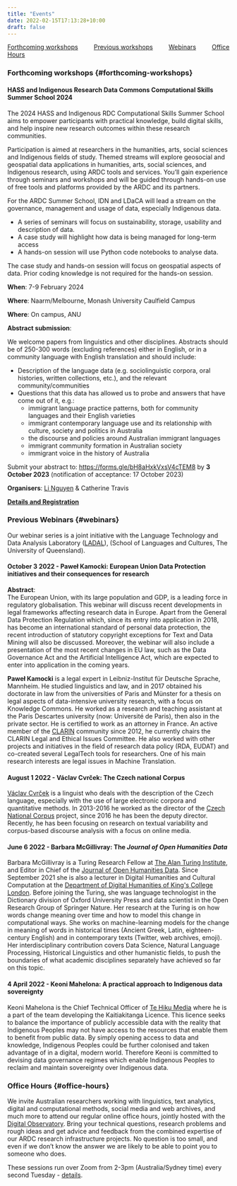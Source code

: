 ```yaml
---
title: "Events"
date: 2022-02-15T17:13:28+10:00
draft: false
---
```


[Forthcoming workshops](#forthcoming-workshops) &emsp;&emsp;
[Previous workshops](../previous) &emsp;&emsp;
[Webinars](#webinars) &emsp;&emsp;
[Office Hours](#office-hours)

### Forthcoming workshops {#forthcoming-workshops}

#### HASS and Indigenous Research Data Commons Computational Skills Summer School 2024

The 2024 HASS and Indigenous RDC Computational Skills Summer School aims to empower participants with practical knowledge, build digital skills, and help inspire new research outcomes within these research communities.

Participation is aimed at researchers in the humanities, arts, social sciences and Indigenous fields of study. Themed streams will explore geosocial and geospatial data applications in humanities, arts, social sciences, and Indigenous research, using ARDC tools and services. You’ll gain experience through seminars and workshops and will be guided through hands-on use of free tools and platforms provided by the ARDC and its partners.

For the ARDC Summer School, IDN and LDaCA will lead a stream on the governance, management and usage of data, especially Indigenous data.

- A series of seminars will focus on sustainability, storage, usability and description of data.
- A case study will highlight how data is being managed for long-term access
- A hands-on session will use Python code notebooks to analyse data.

The case study and hands-on session will focus on geospatial aspects of data. Prior coding knowledge is not required for the hands-on session.

**When**: 7-9 February 2024

**Where**: Naarm/Melbourne, Monash University Caulfield Campus

**Where**: On campus, ANU

**Abstract submission**:

We welcome papers from linguistics and other disciplines. Abstracts should be of 250-300 words (excluding references) either in English, or in a community language with English translation and should include:

- Description of the language data (e.g. sociolinguistic corpora, oral histories, written collections, etc.), and the relevant community/communities
- Questions that this data has allowed us to probe and answers that have come out of it, e.g.:
  - immigrant language practice patterns, both for community languages and their English varieties
  - immigrant contemporary language use and its relationship with culture, society and politics in Australia
  - the discourse and policies around Australian immigrant languages
  - immigrant community formation in Australian society
  - immigrant voice in the history of Australia

Submit your abstract to: https://forms.gle/bH8aHxkVxsV4cTEM8 by **3 October 2023** (notification of acceptance: 17 October 2023)

**Organisers**: [Li Nguyen](mailto:li.nguyen@anu.edu.au) & Catherine Travis

**[Details and Registration](https://www.eventbrite.com.au/e/hass-and-indigenous-rdc-summer-school-tickets-753040463297)**


### Previous Webinars {#webinars}

Our webinar series is a joint initiative with the Language Technology and Data Analysis Laboratory ([LADAL](https://slcladal.github.io/index.html)), (School of Languages and Cultures, The University of Queensland).

#### October 3 2022 - Paweł Kamocki: European Union Data Protection initiatives and their consequences for research

**Abstract**:<br>
The European Union, with its large population and GDP, is a leading force in regulatory globalisation. This webinar will discuss recent developments in legal frameworks affecting research data in Europe. Apart from the General Data Protection Regulation which, since its entry into application in 2018, has become an international standard of personal data protection, the recent introduction of statutory copyright exceptions for Text and Data Mining will also be discussed. Moreover, the webinar will also include a presentation of the most recent changes in EU law, such as the Data Governance Act and the Artificial Intelligence Act, which are expected to enter into application in the coming years.

**Paweł Kamocki** is a legal expert in Leibniz-Institut für Deutsche Sprache, Mannheim. He studied linguistics and law, and in 2017 obtained his doctorate in law from the universities of Paris and Münster for a thesis on legal aspects of data-intensive university research, with a focus on Knowledge Commons. He worked as a research and teaching assistant at the Paris Descartes university (now: Université de Paris), then also in the private sector. He is certified to work as an attorney in France. An active member of the [CLARIN](https://www.clarin.eu/) community since 2012, he currently chairs the CLARIN Legal and Ethical Issues Committee. He also worked with other projects and initiatives in the field of research data policy (RDA, EUDAT) and co-created several LegalTech tools for researchers. One of his main research interests are legal issues in Machine Translation.

#### August 1 2022 - Václav Cvrček: The Czech national Corpus

[Václav Cvrček](https://ucnk.ff.cuni.cz/en/institute/people/vaclav-cvrcek-2/) is a linguist who deals with the description of the Czech language, especially with the use of large electronic corpora and quantitative methods. In 2013-2016 he worked as the director of the [Czech National Corpus](https://ucnk.ff.cuni.cz/en/) project, since 2016 he has been the deputy director. Recently, he has been focusing on research on textual variability and corpus-based discourse analysis with a focus on online media.

#### June 6 2022 - Barbara McGillivray: The _Journal of Open Humanities Data_

Barbara McGillivray is a Turing Research Fellow at [The Alan Turing Institute](https://www.turing.ac.uk/), and Editor in Chief of the [Journal of Open Humanities Data](https://openhumanitiesdata.metajnl.com/). Since September 2021 she is also a lecturer in Digital Humanities and Cultural Computation at the [Department of Digital Humanities of King's College London](https://www.kcl.ac.uk/ddh). Before joining the Turing, she was language technologist in the Dictionary division of Oxford University Press and data scientist in the Open Research Group of Springer Nature. Her research at the Turing is on how words change meaning over time and how to model this change in computational ways. She works on machine-learning models for the change in meaning of words in historical times (Ancient Greek, Latin, eighteen-century English) and in contemporary texts (Twitter, web archives, emoji). Her interdisciplinary contribution covers Data Science, Natural Language Processing, Historical Linguistics and other humanistic fields, to push the boundaries of what academic disciplines separately have achieved so far on this topic.

#### 4 April 2022 - Keoni Mahelona: A practical approach to Indigenous data sovereignty

Keoni Mahelona is the Chief Technical Officer of [Te Hiku Media](https://tehiku.nz/) where he is a part of the team developing the Kaitiakitanga Licence. This licence seeks to balance the importance of publicly accessible data with the reality that Indigenous Peoples may not have access to the resources that enable them to benefit from public data. By simply opening access to data and knowledge, Indigenous Peoples could be further colonised and taken advantage of in a digital, modern world. Therefore Keoni is committed to devising data governance regimes which enable Indigenous Peoples to reclaim and maintain sovereignty over Indigenous data.

### Office Hours {#office-hours}

We invite Australian researchers working with linguistics, text analytics, digital and computational methods, social media and web archives, and much more to attend our regular online office hours, jointly hosted with the [Digital Observatory](https://research.qut.edu.au/digitalobservatory/). Bring your technical questions, research problems and rough ideas and get advice and feedback from the combined expertise of our ARDC research infrastructure projects. No question is too small, and even if we don’t know the answer we are likely to be able to point you to someone who does.

These sessions run over Zoom from 2-3pm (Australia/Sydney time) every second Tuesday - [details](https://research.qut.edu.au/digitalobservatory/office-hours/).
